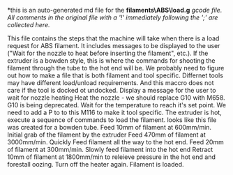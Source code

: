 *this is an auto-generated md file for the **filaments\ABS\load.g**  *gcode file. All comments in the original file with a '!' immediately following the ';' are collected here.*
<summary>This file contains the steps that the machine will take when there is a load request for ABS filament.  It includes messages to be displayed to the user ("Wait for the nozzle to heat before inserting the filament", etc.). If the extruder is a bowden style, this is where the commands for shooting the filament through the tube to the hot end will be. We probably need to figure out how to make a file that is both filament and tool specific. Differnet tools may have different load/unload requirements. And this maccro does not care if the tool is docked ot undocked.
 Display a message for the user to wait for nozzle heating
Heat the nozzle - we should replace G10 with M658. G10 is being deprecated.
Wait for the temperature to reach it's set point. We need to add a P to to this M116 to make it tool specific.
The extruder is hot, execute a sequence of commands to load the filament. 
 looks like this file was created for a bowden tube.
 Feed 10mm of filament at 600mm/min.  Initial grab of the filament by the extruder
 Feed 470mm of filament at 3000mm/min. Quickly Feed filament all the way to the hot end.
 Feed 20mm of filament at 300mm/min. Slowly feed filament into the hot end
 Retract 10mm of filament at 1800mm/min to releieve pressure in the hot end and forestall oozing.
 Turn off the heater again. Filament is loaded.